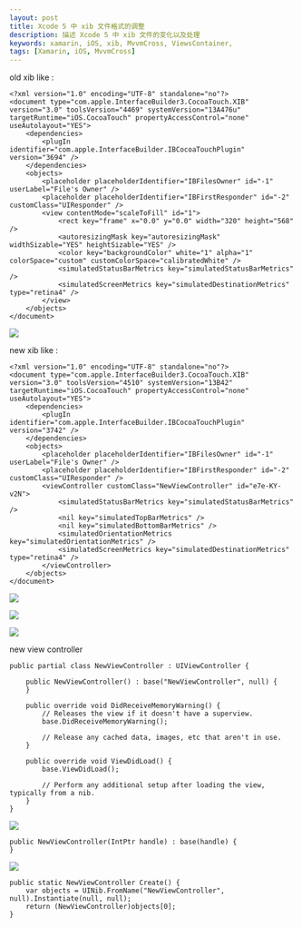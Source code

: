 ```yaml
---
layout: post
title: Xcode 5 中 xib 文件格式的调整
description: 描述 Xcode 5 中 xib 文件的变化以及处理
keywords: xamarin, iOS, xib, MvvmCross, ViewsContainer, 
tags: [Xamarin, iOS, MvvmCross]
---
```


old xib like :

    <?xml version="1.0" encoding="UTF-8" standalone="no"?>
    <document type="com.apple.InterfaceBuilder3.CocoaTouch.XIB" version="3.0" toolsVersion="4469" systemVersion="13A476u" targetRuntime="iOS.CocoaTouch" propertyAccessControl="none" useAutolayout="YES">
        <dependencies>
            <plugIn identifier="com.apple.InterfaceBuilder.IBCocoaTouchPlugin" version="3694" />
        </dependencies>
        <objects>
            <placeholder placeholderIdentifier="IBFilesOwner" id="-1" userLabel="File's Owner" />
            <placeholder placeholderIdentifier="IBFirstResponder" id="-2" customClass="UIResponder" />
            <view contentMode="scaleToFill" id="1">
                <rect key="frame" x="0.0" y="0.0" width="320" height="568" />
                <autoresizingMask key="autoresizingMask" widthSizable="YES" heightSizable="YES" />
                <color key="backgroundColor" white="1" alpha="1" colorSpace="custom" customColorSpace="calibratedWhite" />
                <simulatedStatusBarMetrics key="simulatedStatusBarMetrics" />
                <simulatedScreenMetrics key="simulatedDestinationMetrics" type="retina4" />
            </view>
        </objects>
    </document>

![](/assets/post-images/old-view-controller.png)

new xib like :

    <?xml version="1.0" encoding="UTF-8" standalone="no"?>
    <document type="com.apple.InterfaceBuilder3.CocoaTouch.XIB" version="3.0" toolsVersion="4510" systemVersion="13B42" targetRuntime="iOS.CocoaTouch" propertyAccessControl="none" useAutolayout="YES">
        <dependencies>
            <plugIn identifier="com.apple.InterfaceBuilder.IBCocoaTouchPlugin" version="3742" />
        </dependencies>
        <objects>
            <placeholder placeholderIdentifier="IBFilesOwner" id="-1" userLabel="File's Owner" />
            <placeholder placeholderIdentifier="IBFirstResponder" id="-2" customClass="UIResponder" />
            <viewController customClass="NewViewController" id="e7e-KY-v2N">
                <simulatedStatusBarMetrics key="simulatedStatusBarMetrics" />
                <nil key="simulatedTopBarMetrics" />
                <nil key="simulatedBottomBarMetrics" />
                <simulatedOrientationMetrics key="simulatedOrientationMetrics" />
                <simulatedScreenMetrics key="simulatedDestinationMetrics" type="retina4" />
            </viewController>
        </objects>
    </document>


![](/assets/post-images/new-view-controller-1.png)

![](/assets/post-images/new-view-controller-2.png)

![](/assets/post-images/new-view-controller-3.png)

new view controller

    public partial class NewViewController : UIViewController {

        public NewViewController() : base("NewViewController", null) {
        }

        public override void DidReceiveMemoryWarning() {
            // Releases the view if it doesn't have a superview.
            base.DidReceiveMemoryWarning();
            
            // Release any cached data, images, etc that aren't in use.
        }

        public override void ViewDidLoad() {
            base.ViewDidLoad();
            
            // Perform any additional setup after loading the view, typically from a nib.
        }
    }

![](/assets/post-images/new-view-controller-error-1.png)

    public NewViewController(IntPtr handle) : base(handle) {
    }

![](/assets/post-images/new-view-controller-error-2.png)

    public static NewViewController Create() {
        var objects = UINib.FromName("NewViewController", null).Instantiate(null, null);
        return (NewViewController)objects[0];
    }